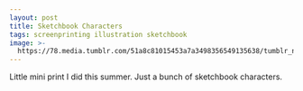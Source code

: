 ```yaml
---
layout: post
title: Sketchbook Characters
tags: screenprinting illustration sketchbook
image: >-
  https://78.media.tumblr.com/51a8c81015453a7a3498356549135638/tumblr_nc0f83DISd1qbng02o1_500.jpg
---
```

Little mini print I did this summer. Just a bunch of sketchbook characters. 
